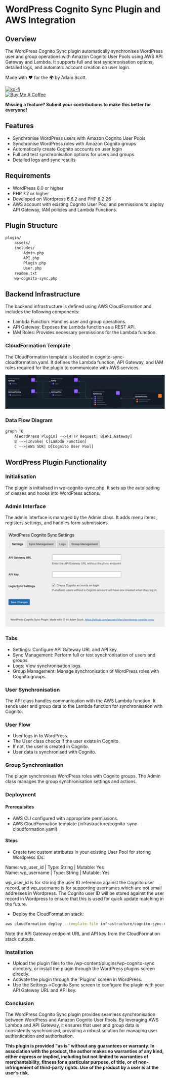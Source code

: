 # WordPress Cognito Sync Plugin and AWS Integration
## Overview

The WordPress Cognito Sync plugin automatically synchronises WordPress user and group operations with Amazon Cognito User Pools using AWS API Gateway and Lambda. It supports full and test synchronisation options, detailed logs, and automatic account creation on user login.

Made with :heart: for the :earth_africa: by Adam Scott.

[![ko-fi](https://ko-fi.com/img/githubbutton_sm.svg)](https://ko-fi.com/E1E3E8UBL)
<br/><a href="https://www.buymeacoffee.com/ascoarchitect" target="_blank"><img src="https://cdn.buymeacoffee.com/buttons/v2/default-yellow.png" alt="Buy Me A Coffee" style="height: 60px !important;width: 217px !important;" ></a>

**Missing a feature? Submit your contributions to make this better for everyone!**

## Features

* Synchronise WordPress users with Amazon Cognito User Pools
* Synchronise WordPress roles with Amazon Cognito groups
* Automatically create Cognito accounts on user login
* Full and test synchronisation options for users and groups
* Detailed logs and sync results

## Requirements

* WordPress 6.0 or higher
* PHP 7.2 or higher
* Developed on Wordpress 6.6.2 and PHP 8.2.26
* AWS account with existing Cognito User Pool and permissions to deploy API Gateway, IAM policies and Lambda Functions.

## Plugin Structure
```text
plugin/
    assets/
    includes/
        Admin.php
        API.php
        Plugin.php
        User.php
    readme.txt
    wp-cognito-sync.php
```

## Backend Infrastructure

The backend infrastructure is defined using AWS CloudFormation and includes the following components:

* Lambda Function: Handles user and group operations.
* API Gateway: Exposes the Lambda function as a REST API.
* IAM Roles: Provides necessary permissions for the Lambda function.

### CloudFormation Template

The CloudFormation template is located in cognito-sync-cloudformation.yaml. It defines the Lambda function, API Gateway, and IAM roles required for the plugin to communicate with AWS services.

![AWS Architecture](aws-architecture.png)

### Data Flow Diagram
```mermaid
graph TD
    A[WordPress Plugin] -->|HTTP Request| B[API Gateway]
    B -->|Invoke| C[Lambda Function]
    C -->|AWS SDK| D[Cognito User Pool]
```

## WordPress Plugin Functionality
### Initialisation
The plugin is initialised in wp-cognito-sync.php. It sets up the autoloading of classes and hooks into WordPress actions.

### Admin Interface
The admin interface is managed by the Admin class. It adds menu items, registers settings, and handles form submissions.

![Settings Page](settings.png)

### Tabs

* Settings: Configure API Gateway URL and API key.
* Sync Management: Perform full or test synchronisation of users and groups.
* Logs: View synchronisation logs.
* Group Management: Manage synchronisation of WordPress roles with Cognito groups.

### User Synchronisation
The API class handles communication with the AWS Lambda function. It sends user and group data to the Lambda function for synchronisation with Cognito.

### User Flow

* User logs in to WordPress.
* The User class checks if the user exists in Cognito.
* If not, the user is created in Cognito.
* User data is synchronised with Cognito.

### Group Synchronisation
The plugin synchronises WordPress roles with Cognito groups. The Admin class manages the group synchronisation settings and actions.

### Deployment
#### Prerequisites

* AWS CLI configured with appropriate permissions.
* AWS CloudFormation template (infrastructure/cognito-sync-cloudformation.yaml).

#### Steps
* Create two custom attributes in your existing User Pool for storing Wordpress IDs:

Name: wp_user_id | Type: String | Mutable: Yes</br>
Name: wp_username | Type: String | Mutable: Yes

wp_user_id is for storing the user ID reference against the Cognito user record, and wp_username is for supporting usernames which are not email addresses in Wordpress. The Cognito user ID will be stored against the user record in Wordpress to ensure that this is used for quick update matching in the future.

* Deploy the CloudFormation stack:

```bash
aws cloudformation deploy --template-file infrastructure/cognito-sync-cloudformation.yaml --stack-name wp-cognito-sync --parameter-overrides Environment=prod CognitoUserPoolId=xx-xxxx-x_xxxxxxxx
```

Note the API Gateway endpoint URL and API key from the CloudFormation stack outputs.

### Installation

* Upload the plugin files to the /wp-content/plugins/wp-cognito-sync directory, or install the plugin through the WordPress plugins screen directly.
* Activate the plugin through the 'Plugins' screen in WordPress.
* Use the Settings->Cognito Sync screen to configure the plugin with your API Gateway URL and API key.

### Conclusion

The WordPress Cognito Sync plugin provides seamless synchronisation between WordPress and Amazon Cognito User Pools. By leveraging AWS Lambda and API Gateway, it ensures that user and group data is consistently synchronised, providing a robust solution for managing user authentication and authorisation.

**This plugin is provided "as is" without any guarantees or warranty. In association with the product, the author makes no warranties of any kind, either express or implied, including but not limited to warranties of merchantability, fitness for a particular purpose, of title, or of non-infringement of third-party rights. Use of the product by a user is at the user’s risk.**
